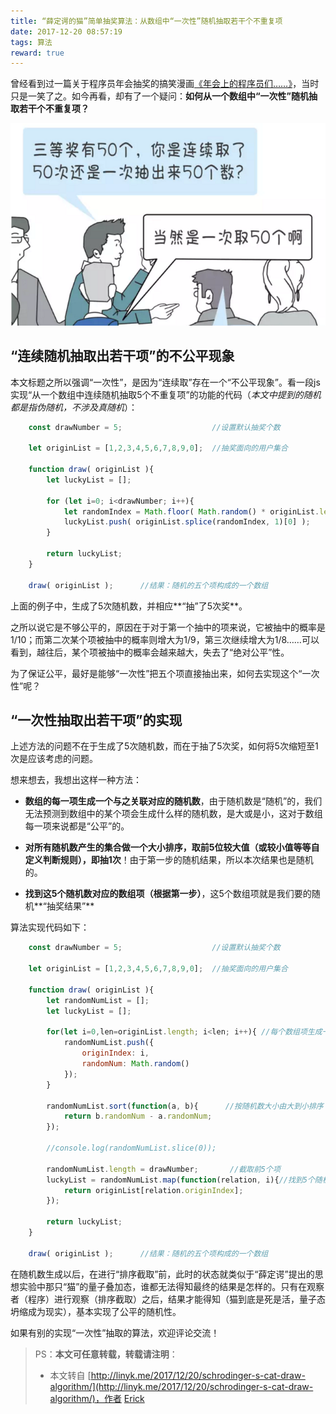 ```yaml
---
title: “薛定谔的猫”简单抽奖算法：从数组中“一次性”随机抽取若干个不重复项
date: 2017-12-20 08:57:19
tags: 算法
reward: true
---
```


曾经看到过一篇关于程序员年会抽奖的搞笑漫画[《年会上的程序员们……》](http://mp.weixin.qq.com/s/X0ms_tCvkvQkSXnAXWNJ5g)，当时只是一笑了之。如今再看，却有了一个疑问：**如何从一个数组中“一次性”随机抽取若干个不重复项？**

![如何从一个数组中“一次性”随机抽取若干个不重复项？](/images/draw_joke.png)

<!-- more -->

“连续随机抽取出若干项”的不公平现象
----------

本文标题之所以强调“一次性”，是因为“连续取”存在一个“不公平现象”。看一段js实现“从一个数组中连续随机抽取5个不重复项”的功能的代码（*本文中提到的随机都是指伪随机，不涉及真随机*）：

```javascript
    const drawNumber = 5;                    //设置默认抽奖个数

    let originList = [1,2,3,4,5,6,7,8,9,0];  //抽奖面向的用户集合

    function draw( originList ){
        let luckyList = [];

        for (let i=0; i<drawNumber; i++){
            let randomIndex = Math.floor( Math.random() * originList.length );  //生成随机索引
            luckyList.push( originList.splice(randomIndex, 1)[0] );             //抽奖
        }

        return luckyList;
    }

    draw( originList );      //结果：随机的五个项构成的一个数组
```

上面的例子中，生成了5次随机数，并相应**“抽”了5次奖**。

之所以说它是不够公平的，原因在于对于第一个抽中的项来说，它被抽中的概率是1/10；而第二次某个项被抽中的概率则增大为1/9，第三次继续增大为1/8……可以看到，越往后，某个项被抽中的概率会越来越大，失去了“绝对公平”性。

为了保证公平，最好是能够“一次性”把五个项直接抽出来，如何去实现这个“一次性”呢？

“一次性抽取出若干项”的实现
---------

上述方法的问题不在于生成了5次随机数，而在于抽了5次奖，如何将5次缩短至1次是应该考虑的问题。

想来想去，我想出这样一种方法：

* **数组的每一项生成一个与之关联对应的随机数**，由于随机数是“随机”的，我们无法预测到数组中的某个项会生成什么样的随机数，是大或是小，这对于数组每一项来说都是“公平”的。

* **对所有随机数产生的集合做一个大小排序，取前5位较大值（或较小值等等自定义判断规则），即抽1次**！由于第一步的随机结果，所以本次结果也是随机的。
 
* **找到这5个随机数对应的数组项（根据第一步）**，这5个数组项就是我们要的随机**“抽奖结果”**

算法实现代码如下：

```javascript
    const drawNumber = 5;                    //设置默认抽奖个数

    let originList = [1,2,3,4,5,6,7,8,9,0];  //抽奖面向的用户集合

    function draw( originList ){
        let randomNumList = [];
        let luckyList = [];
        
        for(let i=0,len=originList.length; i<len; i++){ //每个数组项生成一个对应的随机数
            randomNumList.push({
                originIndex: i,
                randomNum: Math.random()
            });
        }

        randomNumList.sort(function(a, b){      //按随机数大小由大到小排序
            return b.randomNum - a.randomNum;   
        });
        
        //console.log(randomNumList.slice(0));

        randomNumList.length = drawNumber;       //截取前5个项
        luckyList = randomNumList.map(function(relation, i){//找到5个随机数项对应的数组项作为抽奖结果
            return originList[relation.originIndex];
        });

        return luckyList;
    }

    draw( originList );      //结果：随机的五个项构成的一个数组
```

在随机数生成以后，在进行“排序截取”前，此时的状态就类似于“薛定谔”提出的思想实验中那只“猫”的量子叠加态，谁都无法得知最终的结果是怎样的。只有在观察者（程序）进行观察（排序截取）之后，结果才能得知（猫到底是死是活，量子态坍缩成为现实），基本实现了公平的随机性。

如果有别的实现“一次性”抽取的算法，欢迎评论交流！

>PS：**本文可任意转载，转载请注明**：
>* 本文转自 [http://linyk.me/2017/12/20/schrodinger-s-cat-draw-algorithm/](http://linyk.me/2017/12/20/schrodinger-s-cat-draw-algorithm/)，作者 [Erick](http://linyk.me)